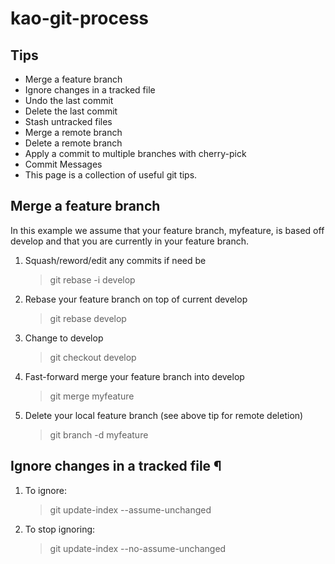 # kao-git-process

## Tips

- Merge a feature branch
- Ignore changes in a tracked file
- Undo the last commit
- Delete the last commit
- Stash untracked files
- Merge a remote branch
- Delete a remote branch
- Apply a commit to multiple branches with cherry-pick
- Commit Messages
- This page is a collection of useful git tips.

## Merge a feature branch
In this example we assume that your feature branch, myfeature, is based off develop and that you are currently in your feature branch.

1. Squash/reword/edit any commits if need be
    > git rebase -i develop
2. Rebase your feature branch on top of current develop
    > git rebase develop
3. Change to develop
    > git checkout develop
4. Fast-forward merge your feature branch into develop
    > git merge myfeature
5. Delete your local feature branch (see above tip for remote deletion)
    > git branch -d myfeature

## Ignore changes in a tracked file ¶
1. To ignore:
    > git update-index --assume-unchanged <tracked-file>
2. To stop ignoring:
    > git update-index --no-assume-unchanged <ignored-tracked-file>